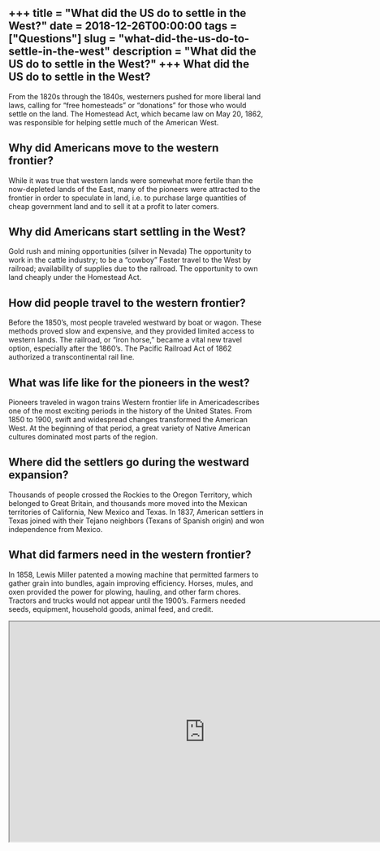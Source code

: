 +++
title = "What did the US do to settle in the West?"
date = 2018-12-26T00:00:00
tags = ["Questions"]
slug = "what-did-the-us-do-to-settle-in-the-west"
description = "What did the US do to settle in the West?"
+++
What did the US do to settle in the West?
-----------------------------------------

From the 1820s through the 1840s, westerners pushed for more liberal land laws, calling for “free homesteads” or “donations” for those who would settle on the land. The Homestead Act, which became law on May 20, 1862, was responsible for helping settle much of the American West.

Why did Americans move to the western frontier?
-----------------------------------------------

While it was true that western lands were somewhat more fertile than the now-depleted lands of the East, many of the pioneers were attracted to the frontier in order to speculate in land, i.e. to purchase large quantities of cheap government land and to sell it at a profit to later comers.

Why did Americans start settling in the West?
---------------------------------------------

Gold rush and mining opportunities (silver in Nevada) The opportunity to work in the cattle industry; to be a “cowboy” Faster travel to the West by railroad; availability of supplies due to the railroad. The opportunity to own land cheaply under the Homestead Act.

How did people travel to the western frontier?
----------------------------------------------

Before the 1850’s, most people traveled westward by boat or wagon. These methods proved slow and expensive, and they provided limited access to western lands. The railroad, or “iron horse,” became a vital new travel option, especially after the 1860’s. The Pacific Railroad Act of 1862 authorized a transcontinental rail line.

What was life like for the pioneers in the west?
------------------------------------------------

Pioneers traveled in wagon trains Western frontier life in Americadescribes one of the most exciting periods in the history of the United States. From 1850 to 1900, swift and widespread changes transformed the American West. At the beginning of that period, a great variety of Native American cultures dominated most parts of the region.

Where did the settlers go during the westward expansion?
--------------------------------------------------------

Thousands of people crossed the Rockies to the Oregon Territory, which belonged to Great Britain, and thousands more moved into the Mexican territories of California, New Mexico and Texas. In 1837, American settlers in Texas joined with their Tejano neighbors (Texans of Spanish origin) and won independence from Mexico.

What did farmers need in the western frontier?
----------------------------------------------

In 1858, Lewis Miller patented a mowing machine that permitted farmers to gather grain into bundles, again improving efficiency. Horses, mules, and oxen provided the power for plowing, hauling, and other farm chores. Tractors and trucks would not appear until the 1900’s. Farmers needed seeds, equipment, household goods, animal feed, and credit.

<iframe allow="accelerometer; autoplay; clipboard-write; encrypted-media; gyroscope; picture-in-picture" allowfullscreen="" class="__youtube_prefs__  epyt-is-override  no-lazyload" data-no-lazy="1" data-origheight="433" data-origwidth="770" data-skipgform_ajax_framebjll="" height="433" id="_ytid_75893" loading="lazy" src="https://www.youtube.com/embed/xB6ouwJq5vE?enablejsapi=1&autoplay=0&cc_load_policy=0&cc_lang_pref=&iv_load_policy=1&loop=0&modestbranding=0&rel=1&fs=1&playsinline=0&autohide=2&theme=dark&color=red&controls=1&" title="YouTube player" width="770"></iframe>